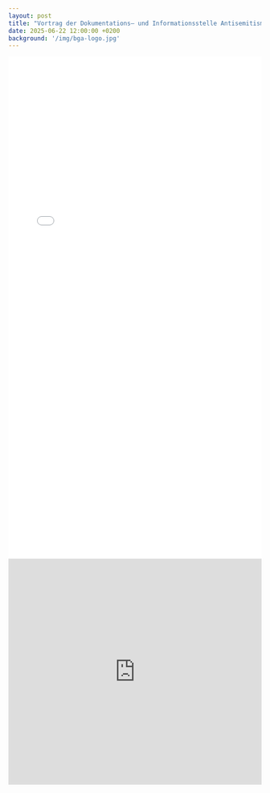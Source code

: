 ```yaml
---
layout: post
title: "Vortrag der Dokumentations– und Informationsstelle Antisemitismus Schleswig-Holstein (LIDA-SH)"
date: 2025-06-22 12:00:00 +0200
background: '/img/bga-logo.jpg'
---
```


<iframe 
src="/pdf/Plakat_LIDA.pdf" width="100%" height="1000px" style="border: none;" title="Veranstaltungsplakat als PDF">
</iframe>

<iframe 
src="https://www.google.com/maps/embed?pb=!1m18!1m12!1m3!1d2352.542666596356!2d10.678080677074128!3d53.86877983550506!2m3!1f0!2f0!3f0!3m2!1i1024!2i768!4f13.1!3m3!1m2!1s0x47b209565bd3761d%3A0x23072a779542c22c!2sDIELE%2C%20Mengstra%C3%9Fe%2041%2C%2023552%20L%C3%BCbeck!5e0!3m2!1sen!2sde!4v1750709000088!5m2!1sen!2sde"
width="100%" 
height="450" 
style="border:0;" 
allowfullscreen="" 
loading="lazy" 
referrerpolicy="no-referrer-when-downgrade"
title="Google Maps Ansicht des Veranstaltungsortes DIELE">
</iframe>

